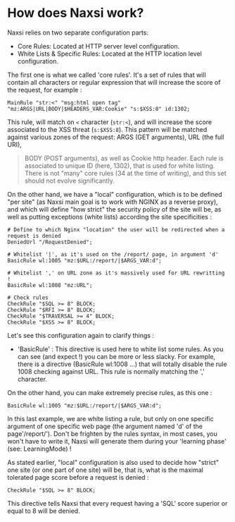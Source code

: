 # How does Naxsi work? #

Naxsi relies on two separate configuration parts:

  * Core Rules: Located at HTTP server level configuration.
  * White Lists & Specific Rules: Located at the HTTP location level configuration.

The first one is what we called 'core rules'.
It's a set of rules that will contain all characters or regular expression
that will increase the score of the request, for example :

`MainRule "str:<" "msg:html open tag" "mz:ARGS|URL|BODY|$HEADERS_VAR:Cookie" "s:$XSS:8" id:1302;`

This rule, will match on `<` character (`str:<`), and will increase
the score associated to the XSS threat (`s:$XSS:8`). This pattern will be matched
against various zones of the request: ARGS (GET arguments), URL (the full URI),
> BODY (POST arguments), as well as Cookie http header. Each rule is associated to unique ID (here, 1302),
that is used for white listing.
There is not "many" core rules (34 at the time of writing), and this set
should not evolve significantly.

On the other hand, we have a "local" configuration, which is to be defined
"per site" (as Naxsi main goal is to work with NGINX as a reverse proxy), and
which will define "how strict" the security policy of the site will be, as well
as putting exceptions (white lists) according the site specificities :


```
# Define to which Nginx "location" the user will be redirected when a request is denied
DeniedUrl "/RequestDenied";

# Whitelist '|', as it's used on the /report/ page, in argument 'd'
BasicRule wl:1005 "mz:$URL:/report/|$ARGS_VAR:d";

# Whitelist ',' on URL zone as it's massively used for URL rewritting !
BasicRule wl:1008 "mz:URL";

# Check rules
CheckRule "$SQL >= 8" BLOCK;
CheckRule "$RFI >= 8" BLOCK;
CheckRule "$TRAVERSAL >= 4" BLOCK;
CheckRule "$XSS >= 8" BLOCK;
```

Let's see this configuration again to clarify things :

  * 'BasicRule' : This directive is used here to white list some rules.
As you can see (and expect !) you can be more or less slacky.
For example, there is a directive (BasicRule wl:1008 ...) that will totally disable the rule 1008 checking against URL. This rule is normally matching the ',' character.

On the other hand, you can make extremely precise rules, as this one :

`BasicRule wl:1005 "mz:$URL:/report/|$ARGS_VAR:d";`

In this last example, we are white listing a rule, but only on one specific argument of one specific web page (the argument named 'd' of the page'/report/'). Don't be frighten by the rules syntax, in most cases, you won't have to write it, Naxsi will generate them during your 'learning phase' (see: LearningMode) !

As stated earlier, "local" configuration is also used to decide how
"strict" one site (or one part of one site) will be, that is, what is
the maximal tolerated page score before a request is denied :

`CheckRule "$SQL >= 8" BLOCK;`

This directive tells Naxsi that every request having a 'SQL' score superior
or equal to 8 will be denied.